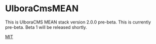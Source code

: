 UlboraCmsMEAN
==============


This is UlboraCMS MEAN stack version 2.0.0 pre-beta.
This is currently pre-beta.
Beta 1 will be released shortly.

 [MIT](LICENSE)




